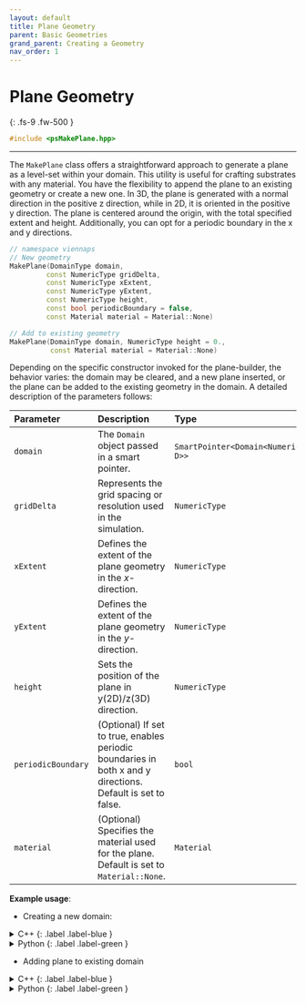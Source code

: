 ```yaml
---
layout: default
title: Plane Geometry
parent: Basic Geometries
grand_parent: Creating a Geometry
nav_order: 1
---
```


# Plane Geometry
{: .fs-9 .fw-500 }

```c++
#include <psMakePlane.hpp>
```

---

The `MakePlane` class offers a straightforward approach to generate a plane as a level-set within your domain. This utility is useful for crafting substrates with any material. You have the flexibility to append the plane to an existing geometry or create a new one. In 3D, the plane is generated with a normal direction in the positive z direction, while in 2D, it is oriented in the positive y direction. The plane is centered around the origin, with the total specified extent and height. Additionally, you can opt for a periodic boundary in the x and y directions.

```c++
// namespace viennaps
// New geometry
MakePlane(DomainType domain, 
         const NumericType gridDelta,
         const NumericType xExtent, 
         const NumericType yExtent,
         const NumericType height, 
         const bool periodicBoundary = false,
         const Material material = Material::None)

// Add to existing geometry
MakePlane(DomainType domain, NumericType height = 0.,
          const Material material = Material::None)
```

Depending on the specific constructor invoked for the plane-builder, the behavior varies: the domain may be cleared, and a new plane inserted, or the plane can be added to the existing geometry in the domain. A detailed description of the parameters follows:

| Parameter    | Description                                      | Type |
|:-------------|:-------------------------------------------------|:-------------------------------------------|
| `domain`       | The `Domain` object passed in a smart pointer. | `SmartPointer<Domain<NumericType, D>>` |
| `gridDelta`    | Represents the grid spacing or resolution used in the simulation.   | `NumericType`  |
| `xExtent`           | Defines the extent of the plane geometry in the _x_-direction.     | `NumericType`   |
| `yExtent`           | Defines the extent of the plane geometry in the _y_-direction. | `NumericType`  |
| `height`      | Sets the position of the plane in y(2D)/z(3D) direction. | `NumericType` |
| `periodicBoundary` | (Optional) If set to true, enables periodic boundaries in both x and y directions. Default is set to false. | `bool` |
| `material` | (Optional) Specifies the material used for the plane. Default is set to `Material::None`. | `Material` |


__Example usage__:

* Creating a new domain: 

<details markdown="1">
<summary markdown="1">
C++
{: .label .label-blue }
</summary>
```c++
// namespace viennaps
auto domain = SmartPointer<Domain<NumericType, D>>::New();
MakePlane<NumericType, D>(domain, 0.5, 10.0, 10.0, 0.0, false,
                          Material::Si).apply();
```
</details>

<details markdown="1">
<summary markdown="1">
Python
{: .label .label-green }
</summary>
```python
domain = vps.Domain()
vps.MakePlane(domain=domain,
              gridDelta=0.5,
              xExtent=10.0,
              yExtent=10.0,
              height=0.0,
              periodicBoundary=False,
              material=vps.Material.Si,
             ).apply()
```
</details>

* Adding plane to existing domain

<details markdown="1">
<summary markdown="1">
C++
{: .label .label-blue }
</summary>
```c++
auto domain = SmartPointer<Domain<NumericType, D>>::New();
psMakePlane<NumericType, D>(domain, 10.0, Material::Si).apply();
```
</details>

<details markdown="1">
<summary markdown="1">
Python
{: .label .label-green }
</summary>
```python
domain = vps.Domain()
vps.MakePlane(domain=domain,
              height=0.0,
              material=vps.Material.Si,
             ).apply()
```
</details>